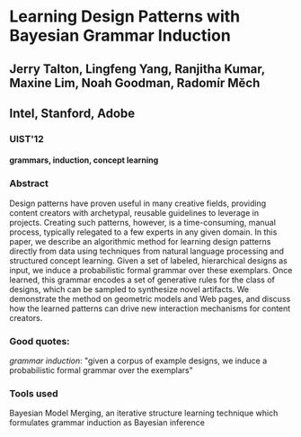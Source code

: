 # Learning Design Patterns with Bayesian Grammar Induction
## Jerry Talton, Lingfeng Yang, Ranjitha Kumar, Maxine Lim, Noah Goodman, Radomír Měch
## Intel, Stanford, Adobe
### UIST'12

#### grammars, induction, concept learning

### Abstract

Design patterns have proven useful in many creative fields, providing content creators with archetypal, reusable guidelines to leverage in projects. Creating such patterns, however, is a time-consuming, manual process, typically relegated to a few experts in any given domain. In this paper, we describe an algorithmic method for learning design patterns directly from data using techniques from natural language processing and structured concept learning. Given a set of labeled, hierarchical designs as input, we induce a probabilistic formal grammar over these exemplars. Once learned, this grammar encodes a set of generative rules for the class of designs, which can be sampled to synthesize novel artifacts. We demonstrate the method on geometric models and Web pages, and discuss how the learned patterns can drive new interaction mechanisms for content creators.

### Good quotes:

*grammar induction*: "given a corpus of example designs, we induce
a probabilistic formal grammar over the exemplars"

### Tools used

Bayesian Model Merging, an iterative structure learning technique which formulates grammar induction as Bayesian inference

